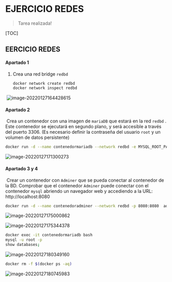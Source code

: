 # EJERCICIO REDES

> Tarea realizada!

[TOC]

## EERCICIO REDES

#### Apartado 1

 1. Crea una red bridge `redbd`

    ```bash
    docker network create redbd
    docker network inspect redbd
    ```

    

​	![image-20220127164428615](C:\Users\Sergio\AppData\Roaming\Typora\typora-user-images\image-20220127164428615.png)



#### Apartado 2

​	Crea un contenedor con una imagen de `mariaDB` que estará en la red `redbd` . Este contenedor se ejecutará en segundo plano, y será accesible a través del puerto 3306. (Es necesario definir la contraseña del usuario `root` y un volumen de datos persistente)

```bash
docker run -d --name contenedormariadb --network redbd -e MYSQL_ROOT_PASSWORD=root -p 8000:3306 mariadb 

```

![image-20220127171300273](C:\Users\Sergio\AppData\Roaming\Typora\typora-user-images\image-20220127171300273.png)

#### Apartado 3 y 4

​	 Crear un contenedor con `Adminer` que se pueda conectar al contenedor de la BD. Comprobar que el contenedor `Adminer` puede conectar con el contenedor `mysql` abriendo un navegador web y accediendo a la URL: http://localhost:8080

```bash
docker run -d --name contenedoradminer --network redbd -p 8080:8080  adminer 
```

![image-20220127175000862](C:\Users\Sergio\AppData\Roaming\Typora\typora-user-images\image-20220127175000862.png)



![image-20220127175344378](C:\Users\Sergio\AppData\Roaming\Typora\typora-user-images\image-20220127175344378.png)

```bash
docker exec -it contenedormariadb bash
mysql -u root -p
show databases;
```

![image-20220127180349160](C:\Users\Sergio\AppData\Roaming\Typora\typora-user-images\image-20220127180349160.png)

```bash
docker rm -f $(docker ps -aq)
```

![image-20220127180745983](C:\Users\Sergio\AppData\Roaming\Typora\typora-user-images\image-20220127180745983.png)
